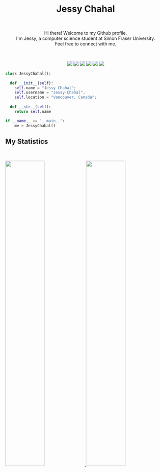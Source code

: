 <h1 align="center">
  <b>Jessy Chahal</b>
</h1>

<br>

<div align="center">
<p>Hi there! Welcome to my Github profile. <br> I'm Jessy, a computer science student at Simon Fraser University. <br>
 Feel free to connect with me.</p>
</div>
<br>

<p>
<div align="center">
  <img src="https://img.shields.io/badge/-HTML-000?style=for-the-badge&logo=html5&color=c58545&logoColor=c58545&labelColor=282828">
  <img src="https://img.shields.io/badge/-CSS-000?style=for-the-badge&logo=css3&color=c58545&logoColor=c58545&labelColor=282828">
  <img src="https://img.shields.io/badge/javascript-%23323330.svg?style=for-the-badge&logo=css3&color=c58545&logoColor=c58545&labelColor=282828">
  <img src="https://img.shields.io/badge/-Python-000?style=for-the-badge&logo=python&color=c58545&logoColor=c58545&labelColor=282828">
  <img src="https://img.shields.io/badge/-React-000?style=for-the-badge&logo=react&color=c58545&logoColor=c58545&labelColor=282828">
  <img src="https://img.shields.io/badge/-Next.js-000?style=for-the-badge&logo=next.js&color=c58545&logoColor=c58545&labelColor=282828">
</div>
</p>


```python
class JessyChahal():
    
  def __init__(self):
    self.name = "Jessy Chahal";
    self.username = "Jessy-Chahal";
    self.location = "Vancouver, Canada";
  
  def __str__(self):
    return self.name

if __name__ == '__main__':
    me = JessyChahal()
```

## My Statistics

<br/>
<p align="left">
  <a href="https://github.com/Jessy-Chahal">
  <img width="49.5%" src="https://github-readme-stats.vercel.app/api?username=Jessy-Chahal&show_icons=true&theme=react&hide_border=true" />
    <img width="49.5%" src="https://github-readme-streak-stats.herokuapp.com/?user=Jessy-Chahal&theme=react&hide_border=true" />
  </a>
</p>
<br>
